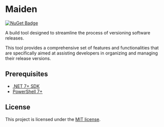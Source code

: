 # Maiden

 [![NuGet Badge](https://buildstats.info/nuget/Maiden?includePreReleases=true)](https://www.nuget.org/packages/Maiden)
 
 A build tool designed to streamline the process of versioning software releases. 
 
 This tool provides a comprehensive set of features and functionalities that are specifically aimed at assisting developers in organizing and managing their release versions.

 ## Prerequisites

  - [.NET 7+ SDK](https://dotnet.microsoft.com/en-us/download/dotnet)
  - [PowerShell 7+](https://github.com/PowerShell/PowerShell)

 ## License

  This project is licensed under the [MIT license](/LICENSE.md).
